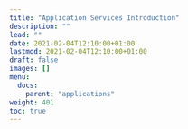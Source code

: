 ```yaml
---
title: "Application Services Introduction"
description: ""
lead: ""
date: 2021-02-04T12:10:00+01:00
lastmod: 2021-02-04T12:10:00+01:00
draft: false
images: []
menu:
  docs:
    parent: "applications"
weight: 401
toc: true
---
```

